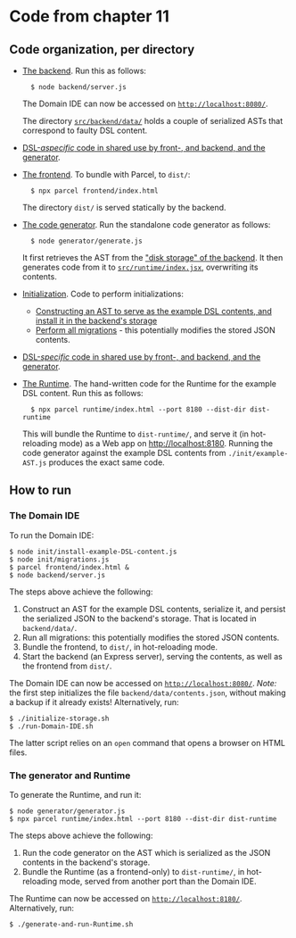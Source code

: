# Code from chapter 11


## Code organization, per directory

* [The backend](./backend).
    Run this as follows:

        $ node backend/server.js

    The Domain IDE can now be accessed on [`http://localhost:8080/`](http://localhost:8080/).

    The directory [`src/backend/data/`](./src/backend/data/) holds a couple of serialized ASTs that correspond to faulty DSL content.

* [DSL-*aspecific* code in shared use by front-, and backend, and the generator](./common).

* [The frontend](./frontend).
    To bundle with Parcel, to `dist/`:

        $ npx parcel frontend/index.html

    The directory `dist/` is served statically by the backend.

* [The code generator](./generator).
    Run the standalone code generator as follows:

        $ node generator/generate.js

    It first retrieves the AST from the ["disk storage" of the backend](./backend/data/contents.json).
    It then generates code from it to [`src/runtime/index.jsx`](./src/runtime/index.jsx), overwriting its contents.

* [Initialization](./init).
    Code to perform initializations:
    * [Constructing an AST to serve as the example DSL contents, and install it in the backend's storage](./init/install-example-DSL-content.js)
    * [Perform all migrations](./init/migrations.js) - this potentially modifies the stored JSON contents.

* [DSL-*specific* code in shared use by front-, and backend, and the generator](./language).

* [The Runtime](./runtime).
    The hand-written code for the Runtime for the example DSL content.
    Run this as follows:

        $ npx parcel runtime/index.html --port 8180 --dist-dir dist-runtime

    This will bundle the Runtime to `dist-runtime/`, and serve it (in hot-reloading mode) as a Web app on [http://localhost:8180]().
    Running the code generator against the example DSL contents from `./init/example-AST.js` produces the exact same code.


## How to run

### The Domain IDE

To run the Domain IDE:

    $ node init/install-example-DSL-content.js
    $ node init/migrations.js
    $ parcel frontend/index.html &
    $ node backend/server.js

The steps above achieve the following:

1. Construct an AST for the example DSL contents, serialize it, and persist the serialized JSON to the backend's storage.
   That is located in `backend/data/`.
2. Run all migrations: this potentially modifies the stored JSON contents.
3. Bundle the frontend, to `dist/`, in hot-reloading mode.
4. Start the backend (an Express server), serving the contents, as well as the frontend from `dist/`.

The Domain IDE can now be accessed on [`http://localhost:8080/`](http://localhost:8080/).
_Note:_ the first step initializes the file `backend/data/contents.json`, without making a backup if it already exists!
Alternatively, run:

    $ ./initialize-storage.sh
    $ ./run-Domain-IDE.sh

The latter script relies on an `open` command that opens a browser on HTML files.


### The generator and Runtime

To generate the Runtime, and run it:

    $ node generator/generator.js
    $ npx parcel runtime/index.html --port 8180 --dist-dir dist-runtime

The steps above achieve the following:

1. Run the code generator on the AST which is serialized as the JSON contents in the backend's storage.
2. Bundle the Runtime (as a frontend-only) to `dist-runtime/`, in hot-reloading mode, served from another port than the Domain IDE.

The Runtime can now be accessed on [`http://localhost:8180/`](http://localhost:8180/).
Alternatively, run:

    $ ./generate-and-run-Runtime.sh

